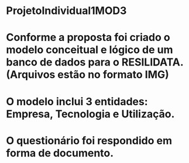 # ProjetoIndividual1MOD3

# Conforme a proposta foi criado o modelo conceitual e lógico de um banco de dados para o RESILIDATA. (Arquivos estão no formato IMG)

# O modelo inclui 3 entidades: Empresa, Tecnologia e Utilização.

# O questionário foi respondido em forma de documento.
